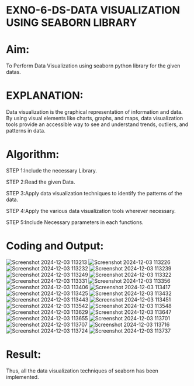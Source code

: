 # EXNO-6-DS-DATA VISUALIZATION USING SEABORN LIBRARY

# Aim:
  To Perform Data Visualization using seaborn python library for the given datas.

# EXPLANATION:
Data visualization is the graphical representation of information and data. By using visual elements like charts, graphs, and maps, data visualization tools provide an accessible way to see and understand trends, outliers, and patterns in data.

# Algorithm:
STEP 1:Include the necessary Library.

STEP 2:Read the given Data.

STEP 3:Apply data visualization techniques to identify the patterns of the data.

STEP 4:Apply the various data visualization tools wherever necessary.

STEP 5:Include Necessary parameters in each functions.

# Coding and Output:
![Screenshot 2024-12-03 113213](https://github.com/user-attachments/assets/db08f7e1-e94a-4478-9803-ebe09787a8ce)
![Screenshot 2024-12-03 113226](https://github.com/user-attachments/assets/0b4c3fa3-d014-4f76-adfe-c4745c56dd14)
![Screenshot 2024-12-03 113232](https://github.com/user-attachments/assets/b4f605ae-e197-4b18-bd3f-19cc42e202da)
![Screenshot 2024-12-03 113239](https://github.com/user-attachments/assets/0833bcc1-3839-447e-b7be-920eaccc691b)
![Screenshot 2024-12-03 113249](https://github.com/user-attachments/assets/df642c14-a6d5-43eb-87ed-9dff08c5a1d2)
![Screenshot 2024-12-03 113322](https://github.com/user-attachments/assets/ea824675-f31e-4dda-9275-72225a8826b2)
![Screenshot 2024-12-03 113331](https://github.com/user-attachments/assets/31853284-9c63-4d06-a951-6956897d21e4)
![Screenshot 2024-12-03 113356](https://github.com/user-attachments/assets/654fb0d4-b25a-46e3-a7b5-8e68238046d4)
![Screenshot 2024-12-03 113406](https://github.com/user-attachments/assets/d733812e-4174-4fc6-bbfe-69b4c906266d)
![Screenshot 2024-12-03 113417](https://github.com/user-attachments/assets/088b7ebc-56ae-4034-9a99-2b12e8fd020e)
![Screenshot 2024-12-03 113425](https://github.com/user-attachments/assets/665c78a3-e50e-4363-a995-bfc8e606c067)
![Screenshot 2024-12-03 113432](https://github.com/user-attachments/assets/e81cccbf-d77c-4a8e-99da-0acecdad4294)
![Screenshot 2024-12-03 113443](https://github.com/user-attachments/assets/9451a9a8-9512-4369-b9f7-635b1896fbf5)
![Screenshot 2024-12-03 113451](https://github.com/user-attachments/assets/42fb7c50-838c-4b50-9c7b-af78af071352)
![Screenshot 2024-12-03 113542](https://github.com/user-attachments/assets/0acf1e33-5584-4020-a1f4-217674b02e90)
![Screenshot 2024-12-03 113548](https://github.com/user-attachments/assets/cf7e53a5-82a5-4d11-8f42-c7769146a72f)
![Screenshot 2024-12-03 113629](https://github.com/user-attachments/assets/9182cbe1-828a-4323-ae78-a0a75a8499e2)
![Screenshot 2024-12-03 113647](https://github.com/user-attachments/assets/104f9c2b-fa20-497b-bf12-9668a207d56a)
![Screenshot 2024-12-03 113655](https://github.com/user-attachments/assets/f65bda35-1818-4305-a88c-53f77da3ee5c)
![Screenshot 2024-12-03 113701](https://github.com/user-attachments/assets/8633dcd3-4246-4fe0-b30c-95073e506c4a)
![Screenshot 2024-12-03 113707](https://github.com/user-attachments/assets/847b32f2-5ad0-4817-8bea-6dadd815cb0c)
![Screenshot 2024-12-03 113716](https://github.com/user-attachments/assets/3adb1eaa-8ce0-44fe-82c2-d05cb2e3ae39)
![Screenshot 2024-12-03 113724](https://github.com/user-attachments/assets/15797303-ea3e-45ce-93e7-a6d5d7bbf4b6)
![Screenshot 2024-12-03 113737](https://github.com/user-attachments/assets/a6cdd764-9dc5-40e2-9f16-b5048921ba67)
# Result:
Thus, all the data visualization techniques of seaborn has been implemented.
